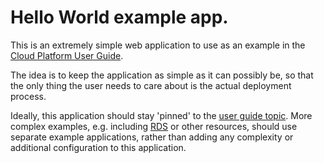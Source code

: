 # Hello World example app.

This is an extremely simple web application to use as an example in the [Cloud Platform User Guide][user guide topic].

The idea is to keep the application as simple as it can possibly be, so that the only thing the user needs to care about is the actual deployment process.

Ideally, this application should stay 'pinned' to the [user guide topic]. More complex examples, e.g. including [RDS](https://aws.amazon.com/rds/) or other resources, should use separate example applications, rather than adding any complexity or additional configuration to this application.

[user guide topic]: https://user-guide.cloud-platform.service.justice.gov.uk/tasks.html#deploying-a-39-hello-world-39-application-to-the-cloud-platform
